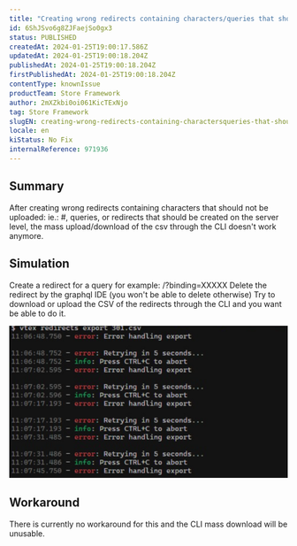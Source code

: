 ```yaml
---
title: "Creating wrong redirects containing characters/queries that shouldn't be uploaded the upload/download of the csv through the CLI doesn't work"
id: 6ShJSvo6g8ZJFaejSo0gx3
status: PUBLISHED
createdAt: 2024-01-25T19:00:17.586Z
updatedAt: 2024-01-25T19:00:18.204Z
publishedAt: 2024-01-25T19:00:18.204Z
firstPublishedAt: 2024-01-25T19:00:18.204Z
contentType: knownIssue
productTeam: Store Framework
author: 2mXZkbi0oi061KicTExNjo
tag: Store Framework
slugEN: creating-wrong-redirects-containing-charactersqueries-that-shouldnt-be-uploaded-the-uploaddownload-of-the-csv-through-the-cli-doesnt-work
locale: en
kiStatus: No Fix
internalReference: 971936
---
```


## Summary


After creating wrong redirects containing characters that should not be uploaded: ie.: #, queries, or redirects that should be created on the server level, the mass upload/download of the csv through the CLI doesn't work anymore.


##

## Simulation


Create a redirect for a query for example: /?binding=XXXXX
Delete the redirect by the graphql IDE (you won't be able to delete otherwise)
Try to download or upload the CSV of the redirects through the CLI and you want be able to do it.

 ![](https://raw.githubusercontent.com/vtexdocs/help-center-content/refs/heads/main/docs/en/known-issues/Store%20Framework/creating-wrong-redirects-containing-charactersqueries-that-shouldnt-be-uploaded-the-uploaddownload-of-the-csv-through-the-cli-doesnt-work_1.png)


##

## Workaround


There is currently no workaround for this and the CLI mass download will be unusable.





